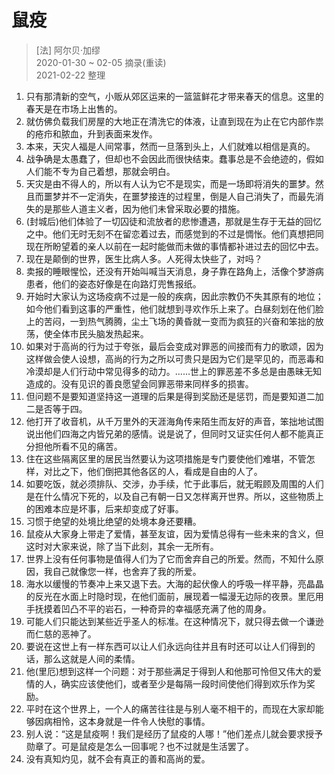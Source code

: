 # 鼠疫
> [法] 阿尔贝·加缪  
> 2020-01-30 ~ 02-05 摘录(重读)  
> 2021-02-22 整理

1. 只有那清新的空气，小贩从郊区运来的一篮篮鲜花才带来春天的信息。这里的春天是在市场上出售的。
2. 就仿佛负载我们房屋的大地正在清洗它的体液，让直到现在为止在它内部作祟的疮疖和脓血，升到表面来发作。
3. 本来，天灾人福是人间常事，然而一旦落到头上，人们就难以相信是真的。
4. 战争确是太愚蠢了，但却也不会因此而很快结束。蠢事总是不会绝迹的，假如人们能不专为自己着想，那就会明白。
5. 天灾是由不得人的，所以有人认为它不是现实，而是一场即将消失的噩梦。然且而噩梦并不一定消失，在噩梦接连的过程里，倒是人自己消失了，而最先消失的是那些人道主义者，因为他们未曾采取必要的措施。
6. (封城后)他们体验了一切囚徒和流放者的悲惨遭遇，那就是生存于无益的回忆之中。他们无时无刻不在留恋着过去，而感觉到的不过是惆怅。他们真想把同现在所盼望着的亲人以前在一起时能做而未做的事情都补进过去的回忆中去。
7. 现在是颠倒的世界，医生比病人多。人死得太快些了，对吗？
8. 卖报的睡眼惺忪，还没有开始叫喊当天消息，身子靠在路角上，活像个梦游病患者，他们的姿态好像是在向路灯兜售报纸。
9. 开始时大家认为这场疫病不过是一般的疾病，因此宗教仍不失其原有的地位；如今他们看到这事的严重性，他们就想到寻欢作乐上来了。白昼刻划在他们脸上的苦闷，一到热气腾腾，尘土飞场的黄昏就一变而为疯狂的兴奋和笨拙的放荡，使全体市民头脑发热起来。
10. 如果对于高尚的行为过于夸张，最后会变成对罪恶的间接而有力的歌颂，因为这样做会使人设想，高尚的行为之所以可贵只是因为它们是罕见的，而恶毒和冷漠却是人们行动中常见得多的动力。……世上的罪恶差不多总是由愚昧无知造成的。没有见识的善良愿望会同罪恶带来同样多的损害。
11. 但问题不是要知道坚持这一道理的后果是得到奖励还是惩罚，而是要知道二加二是否等于四。
12. 他打开了收音机，从千万里外的天涯海角传来陌生而友好的声音，笨拙地试图说出他们四海之内皆兄弟的感情。说是说了，但同时又证实任何人都不能真正分担他所看不见的痛苦。
13. 住在这些隔离区里的居民当然要认为这项措施是专门要使他们难堪，不管怎样，对比之下，他们倒把其他各区的人，看成是自由的人了。
14. 如要吃饭，就必须排队、交涉，办手续，忙于此事后，就无暇顾及周围的人们是在什么情况下死的，以及自己有朝一日又怎样离开世界。所以，这些物质上的困难本应是坏事，后来却变成了好事。
15. 习惯于绝望的处境比绝望的处境本身还要糟。
16. 鼠疫从大家身上带走了爱情，甚至友谊，因为爱情总得有一些未来的含义，但这时对大家来说，除了当下此刻，其余一无所有。
17. 世界上没有任何事物是值得人们为了它而舍弃自己的所爱。然而，不知什么原因，我自己就像您一样，也舍弃了我的所爱。
18. 海水以缓慢的节奏冲上来又退下去。大海的起伏像人的呼吸一样平静，亮晶晶的反光在水面上时隐时现，在他们面前，展现着一幅漫无边际的夜景。里厄用手抚摸着凹凸不平的岩石，一种奇异的幸福感充满了他的周身。
19. 可能人们只能达到某些近乎圣人的标准。在这种情况下，就只得去做一个谦逊而仁慈的恶神了。
20. 要说在这世上有一样东西可以让人们永远向往并且有时还可以让人们得到的话，那么这就是人间的柔情。
21. 他(里厄)想到这样一个问题：对于那些满足于得到人和他那可怜但又伟大的爱情的人，确实应该使他们，或者至少是每隔一段时间使他们得到欢乐作为奖励。
22. 平时在这个世界上，一个人的痛苦往往是与别人毫不相干的，而现在大家却能够因病相怜，这本身就是一件令人快慰的事情。
23. 别人说：“这是鼠疫啊！我们是经历了鼠疫的人哪！”他们差点儿就会要求授予勋章了。可是鼠疫是怎么一回事呢？也不过就是生活罢了。
24. 没有真知灼见，就不会有真正的善和高尚的爱。
